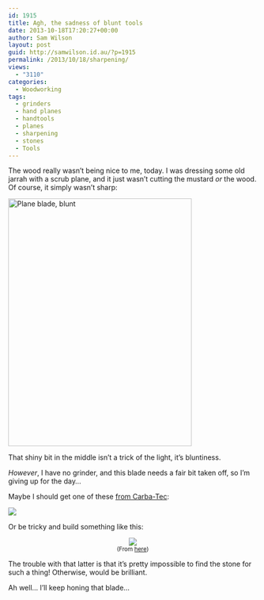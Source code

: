 ```yaml
---
id: 1915
title: Agh, the sadness of blunt tools
date: 2013-10-18T17:20:27+00:00
author: Sam Wilson
layout: post
guid: http://samwilson.id.au/?p=1915
permalink: /2013/10/18/sharpening/
views:
  - "3110"
categories:
  - Woodworking
tags:
  - grinders
  - hand planes
  - handtools
  - planes
  - sharpening
  - stones
  - Tools
---
```

The wood really wasn’t being nice to me, today. I was dressing some old jarrah with a scrub plane, and it just wasn’t cutting the mustard _or_ the wood. Of course, it simply wasn’t sharp:

<!--a href="http://samwilson.id.au/wp-content/uploads/2013/10/blade.jpg"><img src="http://samwilson.id.au/wp-content/uploads/2013/10/blade-760x1024.jpg" alt="Plane blade, blunt" width="760" height="1024" class="aligncenter size-large wp-image-1916" srcset="https://samwilson.id.au/wp-content/uploads/2013/10/blade-760x1024.jpg 760w, https://samwilson.id.au/wp-content/uploads/2013/10/blade-111x150.jpg 111w, https://samwilson.id.au/wp-content/uploads/2013/10/blade-371x500.jpg 371w" sizes="(max-width: 760px) 100vw, 760px" /></a-->

[<img src="http://samwilson.id.au/wp-content/uploads/2013/10/blade-371x500.jpg" alt="Plane blade, blunt" width="371" height="500" class="aligncenter size-medium wp-image-1916" srcset="https://samwilson.id.au/wp-content/uploads/2013/10/blade-371x500.jpg 371w, https://samwilson.id.au/wp-content/uploads/2013/10/blade-111x150.jpg 111w, https://samwilson.id.au/wp-content/uploads/2013/10/blade-760x1024.jpg 760w" sizes="(max-width: 371px) 100vw, 371px" />](http://samwilson.id.au/wp-content/uploads/2013/10/blade.jpg)

That shiny bit in the middle isn’t a trick of the light, it’s bluntiness.

_However_, I have no grinder, and this blade needs a fair bit taken off, so I’m giving up for the day… 

Maybe I should get one of these [from Carba-Tec](http://www.carbatec.com.au/carba-tec-wide-stone-grinder_c21199):

<img src="http://samwilson.id.au/wp-content/uploads/2013/10/grinder.jpg" class="aligncenter" />

Or be tricky and build something like this:

<p style="text-align:center;font-size:smaller">
  <img src="http://samwilson.id.au/wp-content/uploads/2013/10/wheel.jpg" /><br />(From <a href="http://lumberjocks.com/Woodcanuck/blog/17332">here</a>)
</p>

The trouble with that latter is that it’s pretty impossible to find the stone for such a thing! Otherwise, would be brilliant.

Ah well… I’ll keep honing that blade…